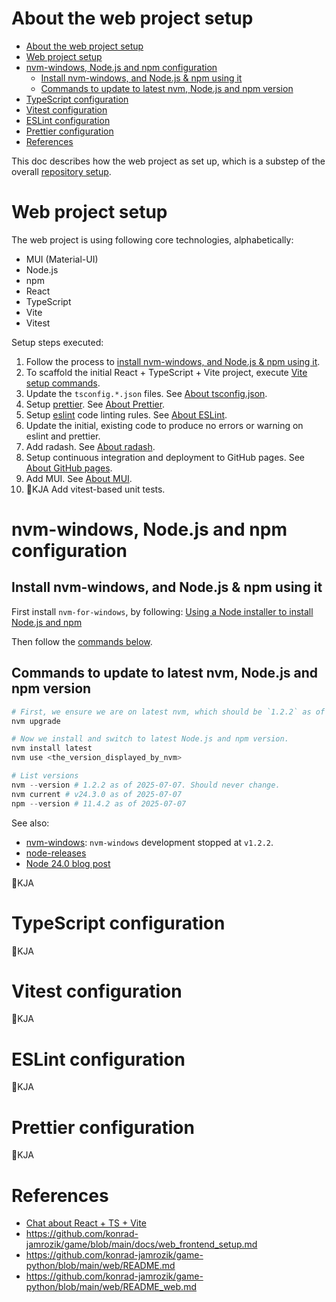 
# About the web project setup

- [About the web project setup](#about-the-web-project-setup)
- [Web project setup](#web-project-setup)
- [nvm-windows, Node.js and npm configuration](#nvm-windows-nodejs-and-npm-configuration)
  - [Install nvm-windows, and Node.js \& npm using it](#install-nvm-windows-and-nodejs--npm-using-it)
  - [Commands to update to latest nvm, Node.js and npm version](#commands-to-update-to-latest-nvm-nodejs-and-npm-version)
- [TypeScript configuration](#typescript-configuration)
- [Vitest configuration](#vitest-configuration)
- [ESLint configuration](#eslint-configuration)
- [Prettier configuration](#prettier-configuration)
- [References](#references)

This doc describes how the web project as set up, which is a substep of the overall [repository setup](./about_setup_repo.md).

# Web project setup

The web project is using following core technologies, alphabetically:

- MUI (Material-UI)
- Node.js
- npm
- React
- TypeScript
- Vite
- Vitest

Setup steps executed:

1. Follow the process to [install nvm-windows, and Node.js & npm using it](#install-nvm-windows-and-nodejs--npm-using-it).
2. To scaffold the initial React + TypeScript + Vite project, execute [Vite setup commands](about_vite.md#vite-setup-commands).
3. Update the `tsconfig.*.json` files. See [About tsconfig.json](about_tsconfig.md).
4. Setup [prettier]. See [About Prettier](about_prettier.md).
5. Setup [eslint] code linting rules. See [About ESLint](about_eslint.md).
6. Update the initial, existing code to produce no errors or warning on eslint and prettier.
7. Add radash. See [About radash](about_radash_lodash.md).
8. Setup continuous integration and deployment to GitHub pages. See [About GitHub pages](about_github_pages.md).
9. Add MUI. See [About MUI](about_mui.md).
10. 🚧KJA Add vitest-based unit tests.

# nvm-windows, Node.js and npm configuration

## Install nvm-windows, and Node.js & npm using it

First install `nvm-for-windows`, by following: [Using a Node installer to install Node.js and npm][npm-use-nvm]

Then follow the [commands below](#commands-to-update-to-latest-nvm-nodejs-and-npm-version).

## Commands to update to latest nvm, Node.js and npm version

```powershell
# First, we ensure we are on latest nvm, which should be `1.2.2` as of 2025-07-07 and never go above that.
nvm upgrade

# Now we install and switch to latest Node.js and npm version.
nvm install latest
nvm use <the_version_displayed_by_nvm>

# List versions
nvm --version # 1.2.2 as of 2025-07-07. Should never change.
nvm current # v24.3.0 as of 2025-07-07
npm --version # 11.4.2 as of 2025-07-07
```

See also:

- [nvm-windows]: `nvm-windows` development stopped at `v1.2.2`.
- [node-releases]
- [Node 24.0 blog post][node-24.0-blog]

🚧KJA

# TypeScript configuration

🚧KJA

# Vitest configuration

🚧KJA

# ESLint configuration

🚧KJA

# Prettier configuration

🚧KJA

# References

- [Chat about React + TS + Vite]
- https://github.com/konrad-jamrozik/game/blob/main/docs/web_frontend_setup.md
- https://github.com/konrad-jamrozik/game-python/blob/main/web/README.md
- https://github.com/konrad-jamrozik/game-python/blob/main/web/README_web.md

[Chat about React + TS + Vite]: https://chatgpt.com/c/684e85cf-dc74-8011-ae8b-18e5d8a16be4
[eslint]: https://eslint.org/
[node-24.0-blog]: https://nodejs.org/en/blog/release/v24.0.0
[node-releases]: https://nodejs.org/en/about/previous-releases
[npm-use-nvm]: https://docs.npmjs.com/downloading-and-installing-node-js-and-npm#using-a-node-version-manager-to-install-nodejs-and-npm
[nvm-windows]: https://github.com/coreybutler/nvm-windows
[prettier]: https://prettier.io/
